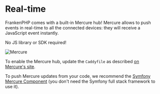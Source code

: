 # Real-time

FrankenPHP comes with a built-in Mercure hub!
Mercure allows to push events in real-time to all the connected devices: they will receive a JavaScript event instantly.

No JS library or SDK required!

![Mercure](https://mercure.rocks/static/main.png)

To enable the Mercure hub, update the `Caddyfile` as described [on Mercure's site](https://mercure.rocks/docs/hub/config).

To push Mercure updates from your code, we recommend the [Symfony Mercure Component](https://symfony.com/components/Mercure) (you don't need the Symfony full stack framework to use it).
